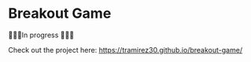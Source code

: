 # Breakout Game

🚧🚧🚧In progress 🚧🚧🚧

Check out the project here:
https://tramirez30.github.io/breakout-game/